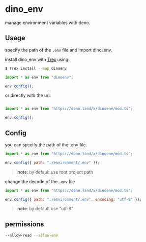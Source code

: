 # dino_env

manage environment variables with deno.

## Usage
specify the path of the `.env` file and import dino_env.

install dino_env with [Trex](https://deno.land/x/trex) using:

``` sh
$ Trex install --map dinoenv
```

``` javascript
import * as env from "dinoenv";

env.config();
```

or directly with the url.

``` javascript

import * as env from "https://deno.land/x/dinoenv/mod.ts";

env.config();

```

## Config

you can specify the path of the .env file.


``` javascript
import * as env from "https://deno.land/x/dinoenv/mod.ts";

env.config({ path: "./environment/.env" });

```
> **note**: by default use root project path


change the decode of the `.env` file

``` javascript
import * as env from "https://deno.land/x/dinoenv/mod.ts";

env.config({ path: "./environment/.env", encoding: "utf-8" });

```
> **note**: by default use "utf-8"

## permissions

``` sh
--allow-read --allow-env
```
